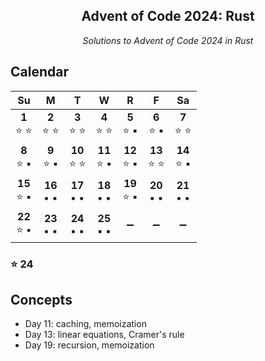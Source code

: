 <h2 align="center">Advent of Code 2024: Rust</h2>
<p align="center"><em>Solutions to Advent of Code 2024 in Rust</em></p>

## Calendar

|       Su        |        M        |        T        |        W        |        R        |        F        |       Sa        |
| :-------------: | :-------------: | :-------------: | :-------------: | :-------------: | :-------------: | :-------------: |
| **1**<br>⭐ ⭐  | **2**<br>⭐ ⭐  | **3**<br>⭐ ⭐  | **4**<br>⭐ ⭐  | **5**<br>⭐ ▪️  | **6**<br>⭐ ▪️  | **7**<br>⭐ ⭐  |
| **8**<br>⭐ ▪️  | **9**<br>⭐ ▪️  | **10**<br>⭐ ⭐ | **11**<br>⭐ ▪️ | **12**<br>⭐ ▪️ | **13**<br>⭐ ⭐ | **14**<br>⭐ ▪️ |
| **15**<br>⭐ ▪️ | **16**<br>▪️ ▪️ | **17**<br>▪️ ▪️ | **18**<br>▪️ ▪️ | **19**<br>⭐ ▪️ | **20**<br>▪️ ▪️ | **21**<br>▪️ ▪️ |
| **22**<br>⭐ ▪️ | **23**<br>▪️ ▪️ | **24**<br>▪️ ▪️ | **25**<br>▪️ ▪️ |       ➖        |       ➖        |       ➖        |

### ⭐ 24

## Concepts

- Day 11: caching, memoization
- Day 13: linear equations, Cramer's rule
- Day 19: recursion, memoization
